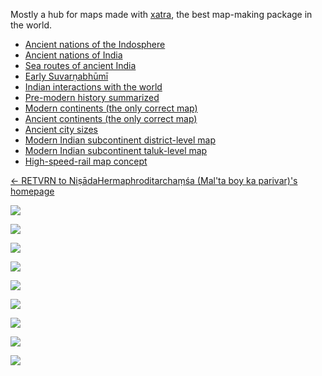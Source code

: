 Mostly a hub for maps made with [xatra](https://github.com/srajma/xatra), the best map-making package in the world.

- [Ancient nations of the Indosphere](nations_indosphere)
- [Ancient nations of India](nations_india)
- [Sea routes of ancient India](sea)
- [Early Suvarṇabhūmī](suvarnabhumi)
- [Indian interactions with the world](akhand)
- [Pre-modern history summarized](civsup.png)
- [Modern continents (the only correct map)](continents_modern.png)
- [Ancient continents (the only correct map)](continents_ancient.png)
- [Ancient city sizes](city_sizes.png)
- [Modern Indian subcontinent district-level map](admin_india_2)
- [Modern Indian subcontinent taluk-level map](admin_india_3)
- [High-speed-rail map concept](hsr)

[← RETVRN to NiṣādaHermaphroditarchaṃśa (Mal'ta boy ka parivar)'s homepage](https://srajma.github.io/)

![](nations_indosphere.png)

![](sea.png)

![](suvarnabhumi.png)

![](civsup.png)

![](continents_modern.png)

![](continents_ancient.png)

![](admin_india_2.png)

![](admin_india_3.png)

![](nations_india.png)